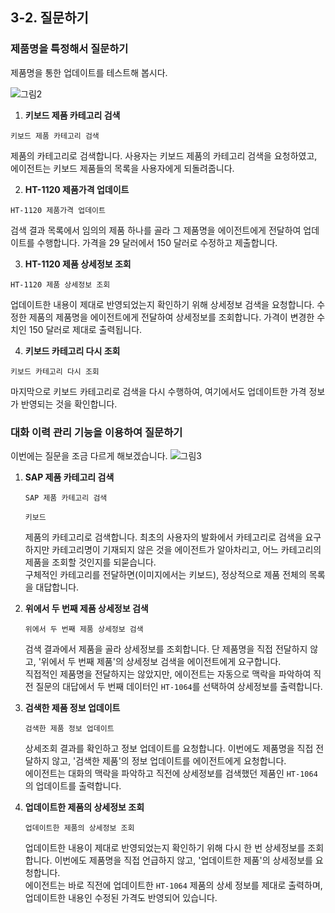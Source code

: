 ## 3-2. 질문하기

### 제품명을 특정해서 질문하기

제품명을 통한 업데이트를 테스트해 봅시다.

![그림2](https://github.com/user-attachments/assets/277f25e6-a959-4639-b161-b19e1d9adfa8)

1. **키보드 제품 카테고리 검색**
  ```
  키보드 제품 카테고리 검색
  ```
   제품의 카테고리로 검색합니다. 사용자는 키보드 제품의 카테고리 검색을 요청하였고, 에이전트는 키보드 제품들의 목록을 사용자에게 되돌려줍니다.</br>

2. **HT-1120 제품가격 업데이트**
  ```
  HT-1120 제품가격 업데이트
  ```
   검색 결과 목록에서 임의의 제품 하나를 골라 그 제품명을 에이전트에게 전달하여 업데이트를 수행합니다. 가격을 29 달러에서 150 달러로 수정하고 제출합니다.</br>

3. **HT-1120 제품 상세정보 조회**
  ```
  HT-1120 제품 상세정보 조회
  ```
   업데이트한 내용이 제대로 반영되었는지 확인하기 위해 상세정보 검색을 요청합니다. 수정한 제품의 제품명을 에이전트에게 전달하여 상세정보를 조회합니다. 가격이 변경한 수치인 150 달러로 제대로 출력됩니다.</br>

4. **키보드 카테고리 다시 조회**
  ```
  키보드 카테고리 다시 조회
  ```
   마지막으로 키보드 카테고리로 검색을 다시 수행하여, 여기에서도 업데이트한 가격 정보가 반영되는 것을 확인합니다.</br>


### 대화 이력 관리 기능을 이용하여 질문하기

이번에는 질문을 조금 다르게 해보겠습니다.
![그림3](https://github.com/user-attachments/assets/958afc6e-d6e7-4e73-a7a0-8c68c48c169c)

1. **SAP 제품 카테고리 검색**</br>
   ```
   SAP 제품 카테고리 검색
   ```
   ```
   키보드
   ```
   제품의 카테고리로 검색합니다. 최초의 사용자의 발화에서 카테고리로 검색을 요구하지만 카테고리명이 기재되지 않은 것을 에이전트가 알아차리고, 어느 카테고리의 제품을 조회할 것인지를 되묻습니다.</br>
   구체적인 카테고리를 전달하면(이미지에서는 키보드), 정상적으로 제품 전체의 목록을 대답합니다.

2. **위에서 두 번째 제품 상세정보 검색**</br>
   ```
   위에서 두 번째 제품 상세정보 검색
   ```
   검색 결과에서 제품을 골라 상세정보를 조회합니다. 단 제품명을 직접 전달하지 않고, '위에서 두 번째 제품'의 상세정보 검색을 에이전트에게 요구합니다. </br>
   직접적인 제품명을 전달하지는 않았지만, 에이전트는 자동으로 맥락을 파악하여 직전 질문의 대답에서 두 번째 데이터인 `HT-1064`를 선택하여 상세정보를 출력합니다.

3. **검색한 제품 정보 업데이트**</br>
   ```
   검색한 제품 정보 업데이트
   ```
   상세조회 결과를 확인하고 정보 업데이트를 요청합니다. 이번에도 제품명을 직접 전달하지 않고, '검색한 제품'의 정보 업데이트를 에이전트에게 요청합니다.</br>
   에이전트는 대화의 맥락을 파악하고 직전에 상세정보를 검색했던 제품인 `HT-1064`의 업데이트를 출력합니다.

4. **업데이트한 제품의 상세정보 조회**</br>
   ```
   업데이트한 제품의 상세정보 조회
   ```
   업데이트한 내용이 제대로 반영되었는지 확인하기 위해 다시 한 번 상세정보를 조회합니다. 이번에도 제품명을 직접 언급하지 않고, '업데이트한 제품'의 상세정보를 요청합니다.</br>
   에이전트는 바로 직전에 업데이트한 `HT-1064` 제품의 상세 정보를 제대로 출력하며, 업데이트한 내용인 수정된 가격도 반영되어 있습니다.




